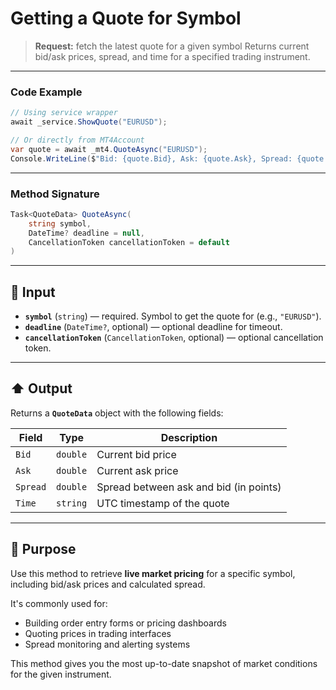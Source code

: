# Getting a Quote for Symbol

> **Request:** fetch the latest quote for a given symbol
> Returns current bid/ask prices, spread, and time for a specified trading instrument.

---

### Code Example

```csharp
// Using service wrapper
await _service.ShowQuote("EURUSD");

// Or directly from MT4Account
var quote = await _mt4.QuoteAsync("EURUSD");
Console.WriteLine($"Bid: {quote.Bid}, Ask: {quote.Ask}, Spread: {quote.Spread}, Time: {quote.Time}");
```

---

### Method Signature

```csharp
Task<QuoteData> QuoteAsync(
    string symbol,
    DateTime? deadline = null,
    CancellationToken cancellationToken = default
)
```

---

## 🔽 Input

* **`symbol`** (`string`) — required. Symbol to get the quote for (e.g., `"EURUSD"`).
* **`deadline`** (`DateTime?`, optional) — optional deadline for timeout.
* **`cancellationToken`** (`CancellationToken`, optional) — optional cancellation token.

---

## ⬆️ Output

Returns a **`QuoteData`** object with the following fields:

| Field    | Type     | Description                            |
| -------- | -------- | -------------------------------------- |
| `Bid`    | `double` | Current bid price                      |
| `Ask`    | `double` | Current ask price                      |
| `Spread` | `double` | Spread between ask and bid (in points) |
| `Time`   | `string` | UTC timestamp of the quote             |

---

## 🎯 Purpose

Use this method to retrieve **live market pricing** for a specific symbol, including bid/ask prices and calculated spread.

It's commonly used for:

* Building order entry forms or pricing dashboards
* Quoting prices in trading interfaces
* Spread monitoring and alerting systems

This method gives you the most up-to-date snapshot of market conditions for the given instrument.
